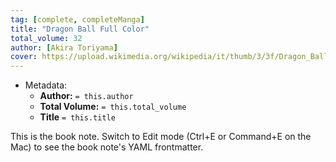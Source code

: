 ```yaml
---
tag: [complete, completeManga]
title: "Dragon Ball Full Color"
total_volume: 32
author: [Akira Toriyama]
cover: https://upload.wikimedia.org/wikipedia/it/thumb/3/3f/Dragon_Ball_cover_1.jpg/1024px-Dragon_Ball_cover_1.jpg
---
```


- Metadata:
    - **Author:** `= this.author`
    - **Total Volume:** `= this.total_volume`
    - **Title** `= this.title`

This is the book note. Switch to Edit mode (Ctrl+E or Command+E on the Mac) to see the book note's YAML frontmatter.